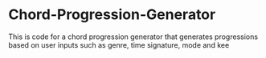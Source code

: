 # Chord-Progression-Generator
This is code for a chord progression generator that generates progressions based on user inputs such as genre, time signature, mode and kee
